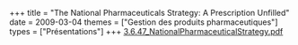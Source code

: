+++
title = "The National Pharmaceuticals Strategy: A Prescription Unfilled"
date = 2009-03-04
themes = ["Gestion des produits pharmaceutiques"]
types = ["Présentations"]
+++
[3.6.47_NationalPharmaceuticalStrategy.pdf](/files/3.6.47_NationalPharmaceuticalStrategy.pdf)
